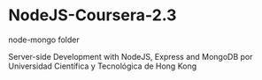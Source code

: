 # NodeJS-Coursera-2.3

node-mongo folder

Server-side Development with NodeJS, Express and MongoDB
por Universidad Científica y Tecnológica de Hong Kong

